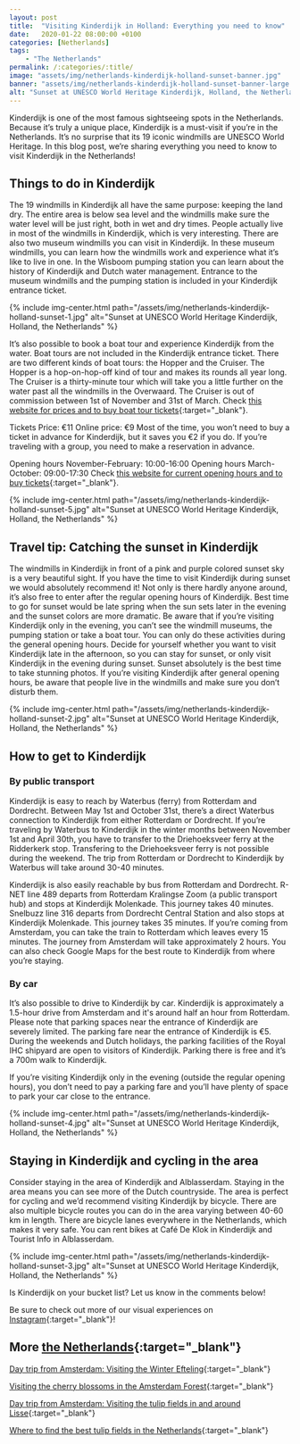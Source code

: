 ```yaml
---
layout: post
title:  "Visiting Kinderdijk in Holland: Everything you need to know"
date:   2020-01-22 08:00:00 +0100
categories: [Netherlands]
tags:
    - "The Netherlands"
permalink: /:categories/:title/
image: "assets/img/netherlands-kinderdijk-holland-sunset-banner.jpg"
banner: "assets/img/netherlands-kinderdijk-holland-sunset-banner-large.jpg"
alt: "Sunset at UNESCO World Heritage Kinderdijk, Holland, the Netherlands"
---
```


Kinderdijk is one of the most famous sightseeing spots in the Netherlands. Because it’s truly a unique place, Kinderdijk is a must-visit if you’re in the Netherlands. It’s no surprise that its 19 iconic windmills are UNESCO World Heritage. In this blog post, we’re sharing everything you need to know to visit Kinderdijk in the Netherlands! 
 
## Things to do in Kinderdijk
 
The 19 windmills in Kinderdijk all have the same purpose: keeping the land dry. The entire area is below sea level and the windmills make sure the water level will be just right, both in wet and dry times. People actually live in most of the windmills in Kinderdijk, which is very interesting. There are also two museum windmills you can visit in Kinderdijk. In these museum windmills, you can learn how the windmills work and experience what it’s like to live in one. In the Wisboom pumping station you can learn about the history of Kinderdijk and Dutch water management. Entrance to the museum windmills and the pumping station is included in your Kinderdijk entrance ticket.

{% include img-center.html path="/assets/img/netherlands-kinderdijk-holland-sunset-1.jpg" alt="Sunset at UNESCO World Heritage Kinderdijk, Holland, the Netherlands" %}
 
It’s also possible to book a boat tour and experience Kinderdijk from the water. Boat tours are not included in the Kinderdijk entrance ticket. There are two different kinds of boat tours: the Hopper and the Cruiser. The Hopper is a hop-on-hop-off kind of tour and makes its rounds all year long. The Cruiser is a thirty-minute tour which will take you a little further on the water past all the windmills in the Overwaard. The Cruiser is out of commission between 1st of November and 31st of March. Check [this website for prices and to buy boat tour tickets][boat tour tickets]{:target="_blank"}. 
 
Tickets
Price: €11
Online price: €9
Most of the time, you won’t need to buy a ticket in advance for Kinderdijk, but it saves you €2 if you do. If you’re traveling with a group, you need to make a reservation in advance.
 
Opening hours November-February: 10:00-16:00
Opening hours March-October: 09:00-17:30
Check [this website for current opening hours and to buy tickets][kinderdijk tickets]{:target="_blank"}. 

{% include img-center.html path="/assets/img/netherlands-kinderdijk-holland-sunset-5.jpg" alt="Sunset at UNESCO World Heritage Kinderdijk, Holland, the Netherlands" %}

## Travel tip: Catching the sunset in Kinderdijk
 
The windmills in Kinderdijk in front of a pink and purple colored sunset sky is a very beautiful sight. If you have the time to visit Kinderdijk during sunset we would absolutely recommend it! Not only is there hardly anyone around, it’s also free to enter after the regular opening hours of Kinderdijk. Best time to go for sunset would be late spring when the sun sets later in the evening and the sunset colors are more dramatic. Be aware that if you’re visiting Kinderdijk only in the evening, you can’t see the windmill museums, the pumping station or take a boat tour. You can only do these activities during the general opening hours. Decide for yourself whether you want to visit Kinderdijk late in the afternoon, so you can stay for sunset, or only visit Kinderdijk in the evening during sunset. Sunset absolutely is the best time to take stunning photos. If you’re visiting Kinderdijk after general opening hours, be aware that people live in the windmills and make sure you don’t disturb them.

{% include img-center.html path="/assets/img/netherlands-kinderdijk-holland-sunset-2.jpg" alt="Sunset at UNESCO World Heritage Kinderdijk, Holland, the Netherlands" %}
 
## How to get to Kinderdijk
 
### By public transport
 
Kinderdijk is easy to reach by Waterbus (ferry) from Rotterdam and Dordrecht. Between May 1st and October 31st, there’s a direct Waterbus connection to Kinderdijk from either Rotterdam or Dordrecht. If you’re traveling by Waterbus to Kinderdijk in the winter months between November 1st and April 30th, you have to transfer to the Driehoeksveer ferry at the Ridderkerk stop. Transfering to the Driehoeksveer ferry is not possible during the weekend. The trip from Rotterdam or Dordrecht to Kinderdijk by Waterbus will take around 30-40 minutes.
 
Kinderdijk is also easily reachable by bus from Rotterdam and Dordrecht. R-NET line 489 departs from Rotterdam Kralingse Zoom (a public transport hub) and stops at Kinderdijk Molenkade. This journey takes 40 minutes. Snelbuzz line 316 departs from Dordrecht Central Station and also stops at Kinderdijk Molenkade. This journey takes 35 minutes. If you’re coming from Amsterdam, you can take the train to Rotterdam which leaves every 15 minutes. The journey from Amsterdam will take approximately 2 hours. You can also check Google Maps for the best route to Kinderdijk from where you’re staying.
 
### By car
 
It’s also possible to drive to Kinderdijk by car. Kinderdijk is approximately a 1.5-hour drive from Amsterdam and it's around half an hour from Rotterdam. Please note that parking spaces near the entrance of Kinderdijk are severely limited. The parking fare near the entrance of Kinderdijk is €5. During the weekends and Dutch holidays, the parking facilities of the Royal IHC shipyard are open to visitors of Kinderdijk. Parking there is free and it’s a 700m walk to Kinderdijk.
 
If you’re visiting Kinderdijk only in the evening (outside the regular opening hours), you don’t need to pay a parking fare and you’ll have plenty of space to park your car close to the entrance.

{% include img-center.html path="/assets/img/netherlands-kinderdijk-holland-sunset-4.jpg" alt="Sunset at UNESCO World Heritage Kinderdijk, Holland, the Netherlands" %}
 
## Staying in Kinderdijk and cycling in the area
 
Consider staying in the area of Kinderdijk and Alblasserdam. Staying in the area means you can see more of the Dutch countryside. The area is perfect for cycling and we’d recommend visiting Kinderdijk by bicycle. There are also multiple bicycle routes you can do in the area varying between 40-60 km in length. There are bicycle lanes everywhere in the Netherlands, which makes it very safe. You can rent bikes at Café De Klok in Kinderdijk and Tourist Info in Alblasserdam.

{% include img-center.html path="/assets/img/netherlands-kinderdijk-holland-sunset-3.jpg" alt="Sunset at UNESCO World Heritage Kinderdijk, Holland, the Netherlands" %}
 
Is Kinderdijk on your bucket list? Let us know in the comments below!

Be sure to check out more of our visual experiences on [Instagram][instagram]{:target="_blank"}!

## More [the Netherlands][the netherlands]{:target="_blank"}

[Day trip from Amsterdam: Visiting the Winter Efteling][winter efteling]{:target="_blank"}

[Visiting the cherry blossoms in the Amsterdam Forest][amsterdam forest]{:target="_blank"}

[Day trip from Amsterdam: Visiting the tulip fields in and around Lisse][tulips lisse]{:target="_blank"}

[Where to find the best tulip fields in the Netherlands][best tulips]{:target="_blank"}

[best tulips]: https://kipamojo.world/netherlands/Where-to-find-the-best-tulip-fields-in-the-Netherlands/ 
[the netherlands]: https://kipamojo.world/tags.html#the-netherlands
[winter efteling]: https://kipamojo.world/netherlands/Day-trip-from-Amsterdam-Visiting-the-Winter-Efteling/
[amsterdam forest]: https://kipamojo.world/netherlands/Visiting-the-cherry-blossoms-in-the-Amsterdam-Forest/
[tulips lisse]: https://kipamojo.world/netherlands/Day-trip-from-Amsterdam-Visiting-the-tulip-fields-in-and-around-Lisse/ 

[instagram]: https://instagram.com/kipamojo 
[boat tour tickets]: https://www.kinderdijk.com/activities/boat-tour/
[kinderdijk tickets]: https://www.kinderdijk.com/book/tickets/1/ 
